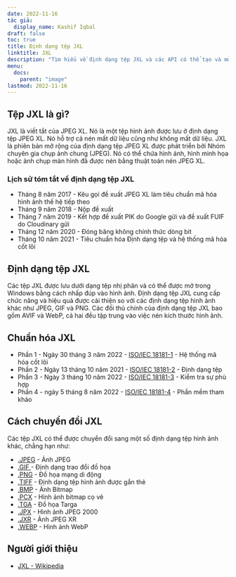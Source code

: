 ```yaml
---
date: 2022-11-16
tác giả:
  display_name: Kashif Iqbal
draft: false
toc: true
title: Định dạng tệp JXL
linktitle: JXL
description: "Tìm hiểu về định dạng tệp JXL và các API có thể tạo và mở tệp JXL."
menu:
  docs:
    parent: "image"
lastmod: 2022-11-16
---
```


## Tệp JXL là gì?

JXL là viết tắt của JPEG XL. Nó là một tệp hình ảnh được lưu ở định dạng tệp JPEG XL. Nó hỗ trợ cả nén mất dữ liệu cũng như không mất dữ liệu. JXL là phiên bản mở rộng của định dạng tệp JPEG XL được phát triển bởi Nhóm chuyên gia chụp ảnh chung (JPEG). Nó có thể chứa hình ảnh, hình minh họa hoặc ảnh chụp màn hình đã được nén bằng thuật toán nén JPEG XL.

### Lịch sử tóm tắt về định dạng tệp JXL

* Tháng 8 năm 2017 - Kêu gọi đề xuất JPEG XL làm tiêu chuẩn mã hóa hình ảnh thế hệ tiếp theo
* Tháng 9 năm 2018 - Nộp đề xuất
* Tháng 7 năm 2019 - Kết hợp đề xuất PIK do Google gửi và đề xuất FUIF do Cloudinary gửi
* Tháng 12 năm 2020 - Đóng băng không chính thức dòng bit
* Tháng 10 năm 2021 - Tiêu chuẩn hóa Định dạng tệp và hệ thống mã hóa cốt lõi

## Định dạng tệp JXL

Các tệp JXL được lưu dưới dạng tệp nhị phân và có thể được mở trong Windows bằng cách nhấp đúp vào hình ảnh. Định dạng tệp JXL cung cấp chức năng và hiệu quả được cải thiện so với các định dạng tệp hình ảnh khác như JPEG, GIF và PNG. Các đối thủ chính của định dạng tệp JXL bao gồm AVIF và WebP, cả hai đều tập trung vào việc nén kích thước hình ảnh.

## Chuẩn hóa JXL

* Phần 1 - Ngày 30 tháng 3 năm 2022 - [ISO/IEC 18181-1](https://www.iso.org/standard/77977.html) - Hệ thống mã hóa cốt lõi
* Phần 2 - Ngày 13 tháng 10 năm 2021 - [ISO/IEC 18181-2](https://www.iso.org/standard/80617.html) - Định dạng tệp
* Phần 3 - Ngày 3 tháng 10 năm 2022 - [ISO/IEC 18181-3](https://www.iso.org/standard/80618.html) - Kiểm tra sự phù hợp
* Phần 4 - ngày 5 tháng 8 năm 2022 - [ISO/IEC 18181-4](https://www.iso.org/standard/80619.html) - Phần mềm tham khảo

## Cách chuyển đổi JXL

Các tệp JXL có thể được chuyển đổi sang một số định dạng tệp hình ảnh khác, chẳng hạn như:

* [.JPEG](/vi/image/jpeg/) - Ảnh JPEG
* [.GIF ](/vi/image/gif/) - Định dạng trao đổi đồ họa
* [.PNG](/vi/image/png/) - Đồ họa mạng di động
* [.TIFF](/vi/image/tiff/) - Định dạng tệp hình ảnh được gắn thẻ
* [.BMP](/vi/image/bmp/) - Ảnh Bitmap
* [.PCX](/vi/image/pcx/) - Hình ảnh bitmap cọ vẽ
* [.TGA](/vi/image/tga/) - Đồ họa Targa
* [.JPX](/vi/image/jpx/) - Hình ảnh JPEG 2000
* [.JXR](/vi/image/jxr/) - Ảnh JPEG XR
* [.WEBP](/vi/image/webp/) - Hình ảnh WebP

## Người giới thiệu

* [JXL - Wikipedia](https://en.wikipedia.org/wiki/JPEG_XL)

